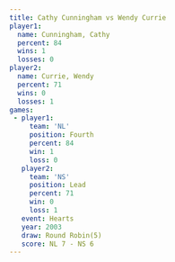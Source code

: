 ```yaml
---
title: Cathy Cunningham vs Wendy Currie
player1:                 
  name: Cunningham, Cathy
  percent: 84            
  wins: 1                
  losses: 0              
player2:                 
  name: Currie, Wendy    
  percent: 71            
  wins: 0                
  losses: 1              
games:
 - player1:          
     team: 'NL'      
     position: Fourth
     percent: 84     
     win: 1          
     loss: 0         
   player2:        
     team: 'NS'    
     position: Lead
     percent: 71   
     win: 0        
     loss: 1       
   event: Hearts       
   year: 2003          
   draw: Round Robin(5)
   score: NL 7 - NS 6  
---
```

